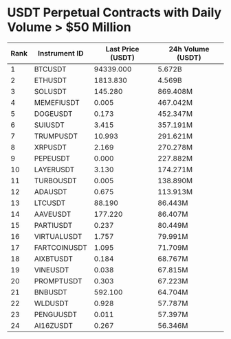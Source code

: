 # USDT Perpetual Contracts with Daily Volume > $50 Million

| Rank | Instrument ID | Last Price (USDT) | 24h Volume (USDT) |
|------|---------------|-------------------|-------------------|
| 1 | BTCUSDT | 94339.000 | 5.672B |
| 2 | ETHUSDT | 1813.830 | 4.569B |
| 3 | SOLUSDT | 145.280 | 869.408M |
| 4 | MEMEFIUSDT | 0.005 | 467.042M |
| 5 | DOGEUSDT | 0.173 | 452.347M |
| 6 | SUIUSDT | 3.415 | 357.191M |
| 7 | TRUMPUSDT | 10.993 | 291.621M |
| 8 | XRPUSDT | 2.169 | 270.278M |
| 9 | PEPEUSDT | 0.000 | 227.882M |
| 10 | LAYERUSDT | 3.130 | 174.271M |
| 11 | TURBOUSDT | 0.005 | 138.890M |
| 12 | ADAUSDT | 0.675 | 113.913M |
| 13 | LTCUSDT | 88.190 | 86.443M |
| 14 | AAVEUSDT | 177.220 | 86.407M |
| 15 | PARTIUSDT | 0.237 | 80.449M |
| 16 | VIRTUALUSDT | 1.757 | 79.991M |
| 17 | FARTCOINUSDT | 1.095 | 71.709M |
| 18 | AIXBTUSDT | 0.184 | 68.767M |
| 19 | VINEUSDT | 0.038 | 67.815M |
| 20 | PROMPTUSDT | 0.303 | 67.223M |
| 21 | BNBUSDT | 592.100 | 64.704M |
| 22 | WLDUSDT | 0.928 | 57.787M |
| 23 | PENGUUSDT | 0.011 | 57.397M |
| 24 | AI16ZUSDT | 0.267 | 56.346M |
